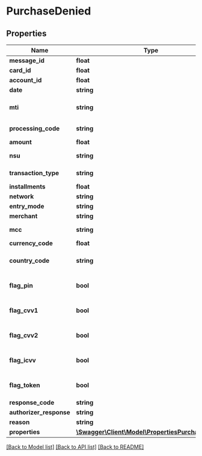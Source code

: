 # PurchaseDenied

## Properties
Name | Type | Description | Notes
------------ | ------------- | ------------- | -------------
**message_id** | **float** |  | 
**card_id** | **float** |  | 
**account_id** | **float** |  | [optional] 
**date** | **string** |  | 
**mti** | **string** |  | [optional] [default to '0200']
**processing_code** | **string** | 6 digitos | [default to '002000']
**amount** | **float** |  | 
**nsu** | **string** |  | [default to '75955']
**transaction_type** | **string** |  | [default to 'ON-US']
**installments** | **float** |  | [optional] 
**network** | **string** |  | [optional] 
**entry_mode** | **string** |  | 
**merchant** | **string** |  | 
**mcc** | **string** |  | [default to '000']
**currency_code** | **float** |  | 
**country_code** | **string** |  | [optional] [default to '076']
**flag_pin** | **bool** |  | [optional] [default to false]
**flag_cvv1** | **bool** |  | [optional] [default to false]
**flag_cvv2** | **bool** |  | [optional] [default to false]
**flag_icvv** | **bool** |  | [optional] [default to false]
**flag_token** | **bool** |  | [optional] [default to false]
**response_code** | **string** |  | 
**authorizer_response** | **string** |  | [optional] 
**reason** | **string** |  | [optional] 
**properties** | [**\Swagger\Client\Model\PropertiesPurchaseDenied**](PropertiesPurchaseDenied.md) |  | [optional] 

[[Back to Model list]](../../README.md#documentation-for-models) [[Back to API list]](../../README.md#documentation-for-api-endpoints) [[Back to README]](../../README.md)


